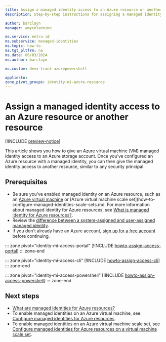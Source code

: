 ```yaml
---
title: Assign a managed identity access to an Azure resource or another resource
description: Step-by-step instructions for assigning a managed identity access to an Azure resource or another resource.

author: barclayn
manager: amycolannino

ms.service: entra-id
ms.subservice: managed-identities
ms.topic: how-to
ms.tgt_pltfrm: na
ms.date: 06/03/2024
ms.author: barclayn

ms.custom: devx-track-azurepowershell

appliesto: 
zone_pivot_groups: identity-mi-azure-resource
---
```


# Assign a managed identity access to an Azure resource or another resource

[!INCLUDE [preview-notice](~/includes/entra-msi-preview-notice.md)]

This article shows you how to give an Azure virtual machine (VM) managed identity access to an Azure storage account. Once you've configured an Azure resource with a managed identity, you can then give the managed identity access to another resource, similar to any security principal.

## Prerequisites

- Be sure you've enabled managed identity on an Azure resource, such as an [Azure virtual machine](how-to-configure-managed-identities.md) or [Azure virtual machine scale set](how-to-configure-managed-identities-scale-sets.md. For more information about managed identity for Azure resources, see [What is managed identity for Azure resources?](~/identity/managed-identities-azure-resources/overview.md). 
- Review the [difference between a system-assigned and user-assigned managed identity](~/identity/managed-identities-azure-resources/overview.md#managed-identity-types).
- If you don't already have an Azure account, [sign up for a free account](https://azure.microsoft.com/free/) before continuing.

::: zone pivot="identity-mi-access-portal"
[!INCLUDE [howto-assign-access-portal](includes/howto-assign-access-portal.md)]
::: zone-end

::: zone pivot="identity-mi-access-cli"
[!INCLUDE [howto-assign-access-cli](includes/howto-assign-access-cli.md)]
::: zone-end

::: zone pivot="identity-mi-access-powershell"
[!INCLUDE [howto-assign-access-powershell](includes/howto-assign-access-powershell.md)]
::: zone-end

## Next steps

- [What are managed identities for Azure resources?](~/identity/managed-identities-azure-resources/overview.md)
- To enable managed identities on an Azure virtual machine, see [Configure managed identities for Azure resources](~/identity/managed-identities-azure-resources/how-to-configure-managed-identities.md).
- To enable managed identities on an Azure virtual machine scale set, see [Configure managed identities for Azure resources on a virtual machine scale set](~/identity/managed-identities-azure-resources/how-to-configure-managed-identities-scale-sets.md).
